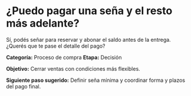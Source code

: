 # ¿Puedo pagar una seña y el resto más adelante?

Sí, podés señar para reservar y abonar el saldo antes de la entrega. ¿Querés que te pase el detalle del pago?

**Categoría:** Proceso de compra
**Etapa:** Decisión

**Objetivo:** Cerrar ventas con condiciones más flexibles.

**Siguiente paso sugerido:** Definir seña mínima y coordinar forma y plazos del pago final.
